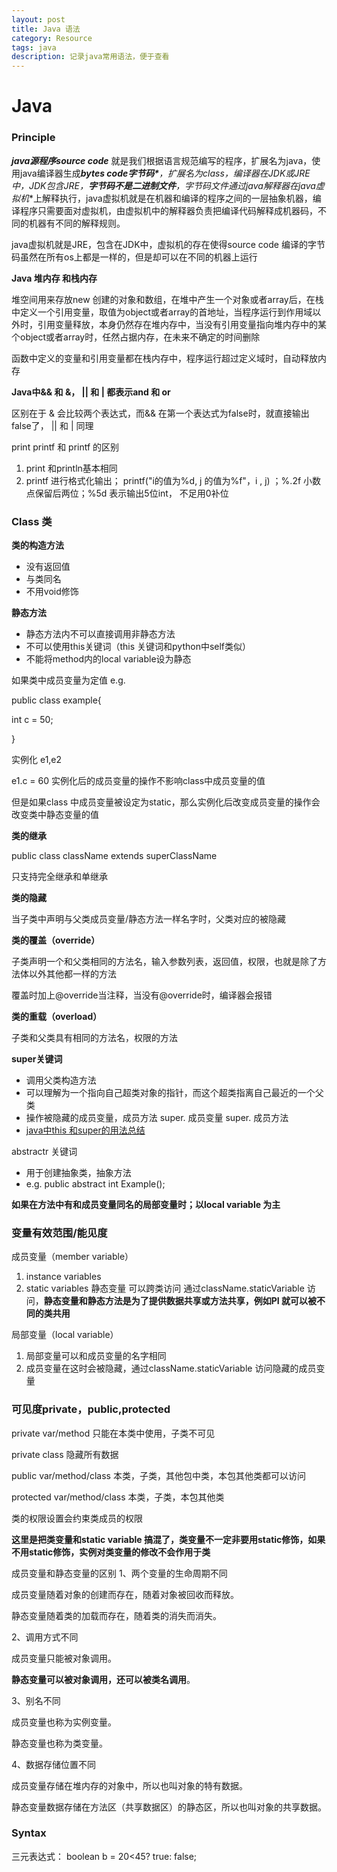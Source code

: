 ```yaml
---
layout: post
title: Java 语法
category: Resource
tags: java
description: 记录java常用语法，便于查看
---
```


# **Java**

### **Principle**

***java源程序source code*** 就是我们根据语言规范编写的程序，扩展名为java，使用java编译器生成***bytes code字节码\***，扩展名为class，编译器在JDK或JRE中，JDK包含JRE，**字节码不是二进制文件**，字节码文件通过java解释器在**java虚拟机**上解释执行，java虚拟机就是在机器和编译的程序之间的一层抽象机器，编译程序只需要面对虚拟机，由虚拟机中的解释器负责把编译代码解释成机器码，不同的机器有不同的解释规则。

java虚拟机就是JRE，包含在JDK中，虚拟机的存在使得source code 编译的字节码虽然在所有os上都是一样的，但是却可以在不同的机器上运行

**Java 堆内存 和栈内存**

堆空间用来存放new 创建的对象和数组，在堆中产生一个对象或者array后，在栈中定义一个引用变量，取值为object或者array的首地址，当程序运行到作用域以外时，引用变量释放，本身仍然存在堆内存中，当没有引用变量指向堆内存中的某个object或者array时，任然占据内存，在未来不确定的时间删除

函数中定义的变量和引用变量都在栈内存中，程序运行超过定义域时，自动释放内存

 

**Java中&& 和 &， || 和 | 都表示and 和 or**

区别在于 & 会比较两个表达式，而&& 在第一个表达式为false时，就直接输出false了， || 和 | 同理

 

print printf 和 printf 的区别

1. print 和println基本相同
2. printf 进行格式化输出； printf("i的值为%d, j 的值为%f"，i , j) ；%.2f 小数点保留后两位；%5d 表示输出5位int， 不足用0补位

### **Class 类**

**类的构造方法**

- 没有返回值
- 与类同名
- 不用void修饰

**静态方法**

- 静态方法内不可以直接调用非静态方法
- 不可以使用this关键词（this 关键词和python中self类似）
- 不能将method内的local variable设为静态

 

如果类中成员变量为定值 e.g.

public class example{

int c = 50;

}

实例化 e1,e2

e1.c = 60 实例化后的成员变量的操作不影响class中成员变量的值

但是如果class 中成员变量被设定为static，那么实例化后改变成员变量的操作会改变类中静态变量的值

**类的继承**

public class className extends superClassName

只支持完全继承和单继承

**类的隐藏**

当子类中声明与父类成员变量/静态方法一样名字时，父类对应的被隐藏

**类的覆盖（override）**

子类声明一个和父类相同的方法名，输入参数列表，返回值，权限，也就是除了方法体以外其他都一样的方法

覆盖时加上@override当注释，当没有@override时，编译器会报错

**类的重载（overload）**

子类和父类具有相同的方法名，权限的方法

**super关键词**

- 调用父类构造方法
- 可以理解为一个指向自己超类对象的指针，而这个超类指离自己最近的一个父类
- 操作被隐藏的成员变量，成员方法 super. 成员变量  super. 成员方法
- [java中this 和super的用法总结](https://www.cnblogs.com/hasse/p/5023392.html)

abstractr 关键词

- 用于创建抽象类，抽象方法
- e.g.  public abstract int Example();

**如果在方法中有和成员变量同名的局部变量时；以local variable 为主**

### **变量有效范围/能见度**

成员变量（member variable）

1.  instance variables
2. static variables 静态变量 可以跨类访问 通过className.staticVariable 访问，**静态变量和静态方法是为了提供数据共享或方法共享，例如PI 就可以被不同的类共用**

局部变量（local variable）

1. 局部变量可以和成员变量的名字相同
2. 成员变量在这时会被隐藏，通过className.staticVariable 访问隐藏的成员变量

### **可见度private，public,protected**

private var/method 只能在本类中使用，子类不可见

private class 隐藏所有数据

public var/method/class 本类，子类，其他包中类，本包其他类都可以访问

protected var/method/class 本类，子类，本包其他类

类的权限设置会约束类成员的权限

 

**这里是把类变量和static variable 搞混了，类变量不一定非要用static修饰，如果不用static修饰，实例对类变量的修改不会作用于类**

成员变量和静态变量的区别
1、两个变量的生命周期不同

成员变量随着对象的创建而存在，随着对象被回收而释放。

静态变量随着类的加载而存在，随着类的消失而消失。

2、调用方式不同

成员变量只能被对象调用。

**静态变量可以被对象调用，还可以被类名调用**。

3、别名不同

成员变量也称为实例变量。

静态变量也称为类变量。

4、数据存储位置不同

成员变量存储在堆内存的对象中，所以也叫对象的特有数据。

静态变量数据存储在方法区（共享数据区）的静态区，所以也叫对象的共享数据。

### **Syntax**

三元表达式： boolean b = 20<45? true: false;
